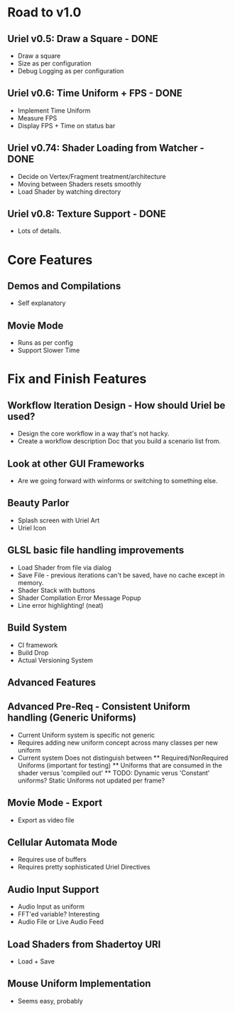 # Road to v1.0

## Uriel v0.5: Draw a Square - DONE
* Draw a square
* Size as per configuration
* Debug Logging as per configuration

## Uriel v0.6: Time Uniform + FPS - DONE
* Implement Time Uniform 
* Measure FPS
* Display FPS + Time on status bar

## Uriel v0.74: Shader Loading from Watcher - DONE
* Decide on Vertex/Fragment treatment/architecture
* Moving between Shaders resets smoothly
* Load Shader by watching directory

## Uriel v0.8: Texture Support - DONE
* Lots of details.

# Core Features

## Demos and Compilations
* Self explanatory

## Movie Mode
* Runs as per config
* Support Slower Time

# Fix and Finish Features

## Workflow Iteration Design - How should Uriel be used?
* Design the core workflow in a way that's not hacky.
* Create a workflow description Doc that you build a scenario list from.

## Look at other GUI Frameworks
* Are we going forward with winforms or switching to something else.

## Beauty Parlor
* Splash screen with Uriel Art
* Uriel Icon

## GLSL basic file handling improvements 
* Load Shader from file via dialog
* Save File - previous iterations can't be saved, have no cache except in memory.
* Shader Stack with buttons
* Shader Compilation Error Message Popup 
* Line error highlighting! (neat) 

## Build System
* CI framework
* Build Drop
* Actual Versioning System

## Advanced Features

## Advanced Pre-Req - Consistent Uniform handling (Generic Uniforms)
* Current Uniform system is specific not generic
* Requires adding new uniform concept across many classes per new uniform
* Current system Does not distinguish between 
** Required/NonRequired Uniforms (important for testing)
** Uniforms that are consumed in the shader versus 'compiled out'
** TODO: Dynamic verus 'Constant' uniforms? Static Uniforms not updated per frame?

## Movie Mode - Export
* Export as video file

## Cellular Automata Mode
* Requires use of buffers
* Requires pretty sophisticated Uriel Directives

## Audio Input Support
* Audio Input as uniform
* FFT'ed variable? Interesting
* Audio File or Live Audio Feed

## Load Shaders from Shadertoy URI
* Load + Save

## Mouse Uniform Implementation
* Seems easy, probably
